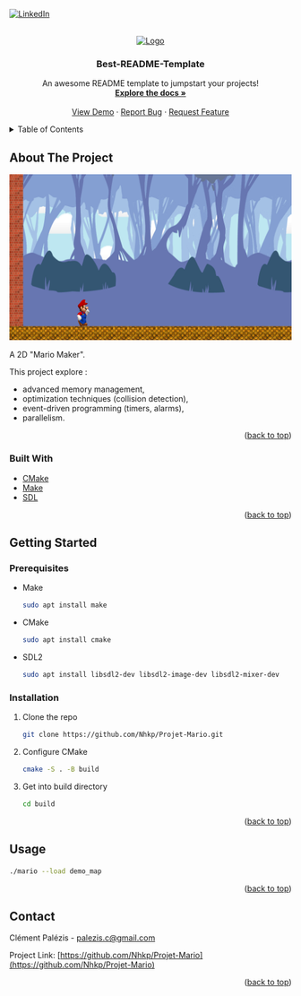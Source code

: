 <div id="top"></div>

[![LinkedIn][linkedin-shield]][linkedin-url]



<!-- PROJECT LOGO -->
<br />
<div align="center">
  <a href="https://github.com/othneildrew/Best-README-Template">
    <img src="images/logo.png" alt="Logo" width="80" height="80">
  </a>

  <h3 align="center">Best-README-Template</h3>

  <p align="center">
    An awesome README template to jumpstart your projects!
    <br />
    <a href="https://github.com/othneildrew/Best-README-Template"><strong>Explore the docs »</strong></a>
    <br />
    <br />
    <a href="https://github.com/othneildrew/Best-README-Template">View Demo</a>
    ·
    <a href="https://github.com/othneildrew/Best-README-Template/issues">Report Bug</a>
    ·
    <a href="https://github.com/othneildrew/Best-README-Template/issues">Request Feature</a>
  </p>
</div>



<!-- TABLE OF CONTENTS -->
<details>
  <summary>Table of Contents</summary>
  <ol>
    <li>
      <a href="#about-the-project">About The Project</a>
      <ul>
        <li><a href="#built-with">Built With</a></li>
      </ul>
    </li>
    <li>
      <a href="#getting-started">Getting Started</a>
      <ul>
        <li><a href="#prerequisites">Prerequisites</a></li>
        <li><a href="#installation">Installation</a></li>
      </ul>
    </li>
    <li><a href="#usage">Usage</a></li>
    <li><a href="#contact">Contact</a></li>
  </ol>
</details>



<!-- ABOUT THE PROJECT -->
## About The Project

[![Product Name Screen Shot][product-screenshot]](https://example.com)

A 2D "Mario Maker". 

This project explore :
  * advanced memory management,
  * optimization techniques (collision detection),
  * event-driven programming (timers, alarms),
  * parallelism.

<p align="right">(<a href="#top">back to top</a>)</p>



### Built With

* [CMake](https://cmake.org/)
* [Make](https://www.gnu.org/software/make/)
* [SDL](https://www.libsdl.org/index.php)

<p align="right">(<a href="#top">back to top</a>)</p>



<!-- GETTING STARTED -->
## Getting Started

### Prerequisites

* Make
  ```sh
  sudo apt install make
  ```

* CMake
  ```sh
  sudo apt install cmake
  ```

* SDL2
  ```sh
  sudo apt install libsdl2-dev libsdl2-image-dev libsdl2-mixer-dev
  ```

### Installation

1. Clone the repo
   ```sh
   git clone https://github.com/Nhkp/Projet-Mario.git
   ```
2. Configure CMake
   ```sh
   cmake -S . -B build
   ```
3. Get into build directory
   ```sh
   cd build
   ```

<p align="right">(<a href="#top">back to top</a>)</p>



<!-- USAGE EXAMPLES -->
## Usage

```sh
./mario --load demo_map
```

<p align="right">(<a href="#top">back to top</a>)</p>



<!-- CONTACT -->
## Contact

Clément Palézis - palezis.c@gmail.com

Project Link: [https://github.com/Nhkp/Projet-Mario](https://github.com/Nhkp/Projet-Mario)

<p align="right">(<a href="#top">back to top</a>)</p>



<!-- MARKDOWN LINKS & IMAGES -->
<!-- https://www.markdownguide.org/basic-syntax/#reference-style-links -->
[linkedin-shield]: https://img.shields.io/badge/-LinkedIn-black.svg?style=for-the-badge&logo=linkedin&colorB=555
[linkedin-url]: https://linkedin.com/in/cpalezis
[product-screenshot]: images/screenshot.png
